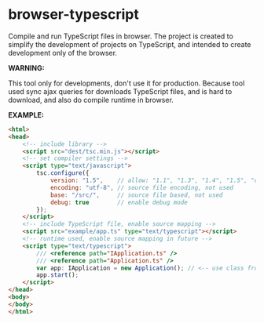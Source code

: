 # browser-typescript

Compile and run TypeScript files in browser. The project is created to simplify
the development of projects on TypeScript, and intended to create development
only of the browser.

**WARNING:**

This tool only for developments, don't use it for production. Because tool used
sync ajax queries for downloads TypeScript files, and is hard to download, and
also do compile runtime in browser.

**EXAMPLE:**

```html
<html>
<head>
    <!-- include library -->
    <script src="dest/tsc.min.js"></script>
    <!-- set compiler settings -->
    <script type="text/javascript">
        tsc.configure({
            version: "1.5",    // allow: "1.1", "1.3", "1.4", "1.5", "default"(1.3), "latest"(1.5)
            encoding: "utf-8", // source file encoding, not used
            base: "/src/",     // source file based, not used
            debug: true        // enable debug mode
        });
    </script>
    <!-- include TypeScript file, enable source mapping -->
    <script src="example/app.ts" type="text/typescript"></script>
    <!-- runtime used, enable source mapping in future -->
    <script type="text/typescript">
        /// <reference path="IApplication.ts" />
        /// <reference path="Application.ts" />
        var app: IApplication = new Application(); // <-- use class from prev downloads
        app.start();
    </script>
</head>
<body>
</body>
</html>
```